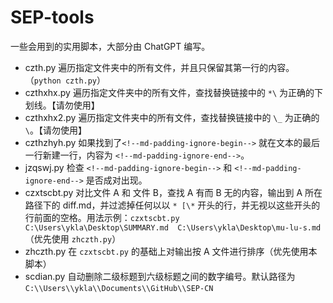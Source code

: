 # SEP-tools

一些会用到的实用脚本，大部分由 ChatGPT 编写。



- czth.py 遍历指定文件夹中的所有文件，并且只保留其第一行的内容。（`python czth.py`）
- czthxhx.py 遍历指定文件夹中的所有文件，查找替换链接中的 `*\` 为正确的下划线。【请勿使用】
- czthxhx2.py 遍历指定文件夹中的所有文件，查找替换链接中的 `\_` 为正确的 `\`。【请勿使用】
- czthzhyh.py 如果找到了`<!--md-padding-ignore-begin-->` 就在文本的最后一行新建一行，内容为 `<!--md-padding-ignore-end-->`。
- jzqswj.py 检查 `<!--md-padding-ignore-begin-->` 和 `<!--md-padding-ignore-end-->` 是否成对出现。
- czxtscbt.py 对比文件 A 和 文件 B，查找 A 有而 B 无的内容，输出到 A 所在路径下的 diff.md，并过滤掉任何以以 `* [\*` 开头的行，并无视以这些开头的行前面的空格。用法示例：`czxtscbt.py C:\Users\ykla\Desktop\SUMMARY.md  C:\Users\ykla\Desktop\mu-lu-s.md` （优先使用 `zhczth.py`）
- zhczth.py 在 `czxtscbt.py` 的基础上对输出按 A 文件进行排序（优先使用本脚本）
- scdian.py 自动删除二级标题到六级标题之间的数字编号。默认路径为 `C:\\Users\\ykla\\Documents\\GitHub\\SEP-CN`